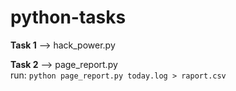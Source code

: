 # python-tasks

**Task 1** --> hack_power.py <br/>
  

**Task 2** --> page_report.py <br/>
	run: `python page_report.py today.log > raport.csv`
